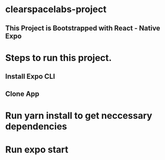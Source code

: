 # clearspacelabs-project
## This Project is Bootstrapped with React - Native Expo

# Steps to run this project.

## Install Expo CLI
## Clone App

# Run yarn install to get neccessary dependencies

# Run expo start